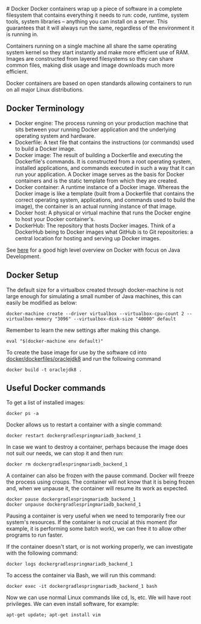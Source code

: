 # Docker
Docker containers wrap up a piece of software in a complete filesystem that contains everything it needs to run: code, runtime, system tools, system libraries – anything you can install on a server. This guarantees that it will always run the same, regardless of the environment it is running in. 

Containers running on a single machine all share the same operating system kernel so they start instantly and make more efficient use of RAM. Images are constructed from layered filesystems so they can share common files, making disk usage and image downloads much more efficient.

Docker containers are based on open standards allowing containers to run on all major Linux distributions.

## Docker Terminology

* Docker engine: The process running on your production machine that sits between your running Docker application and the underlying operating system and hardware.
* Dockerfile: A text file that contains the instructions (or commands) used to build a Docker image.
* Docker image: The result of building a Dockerfile and executing the Dockerfile's commands. It is constructed from a root operating system, installed applications, and commands executed in such a way that it can run your application. A Docker image serves as the basis for Docker containers and is the static template from which they are created.
* Docker container: A runtime instance of a Docker image. Whereas the Docker image is like a template (built from a Dockerfile that contains the correct operating system, applications, and commands used to build the image), the container is an actual running instance of that image.
* Docker host: A physical or virtual machine that runs the Docker engine to host your Docker container's.
* DockerHub: The repository that hosts Docker images. Think of a DockerHub being to Docker images what GitHub is to Git repositories: a central location for hosting and serving up Docker images.

See [here](http://www.javaworld.com/article/3000781/development-tools/open-source-java-projects-docker.html) for a good high level overview on Docker with focus on Java Development. 

## Docker Setup
The default size for a virtualbox created through docker-machine is not large enough for simulating a small number 
of Java machines, this can easily be modified as below:

    docker-machine create --driver virtualbox --virtualbox-cpu-count 2 --virtualbox-memory "3096" --virtualbox-disk-size "40000" default

Remember to learn the new settings after making this change.

    eval "$(docker-machine env default)" 
    
To create the base image for use by the software cd into [docker/dockerfiles/oraclejdk8](../docker/dockerfiles/oraclejdk8) and run the following command

    docker build -t oraclejdk8 . 

## Useful Docker commands
To get a list of installed images:

    docker ps -a 
    
Docker allows us to restart a container with a single command:

    docker restart dockergradlespringmariadb_backend_1
    
In case we want to destroy a container, perhaps because the image does not suit our needs, we can stop it and then run:

    docker rm dockergradlespringmariadb_backend_1
    
A container can also be frozen with the pause command. Docker will freeze the process using croups. The container will not know that it is being frozen and, when we unpause it, the container will resume its work as expected.

    docker pause dockergradlespringmariadb_backend_1
    docker unpause dockergradlespringmariadb_backend_1 
    
Pausing a container is very useful when we need to temporarily free our system's resources. If the container is not crucial at this moment (for example, it is performing some batch work), we can free it to allow other programs to run faster.

If the container doesn't start, or is not working properly, we can investigate with the following command:

    docker logs dockergradlespringmariadb_backend_1
    
To access the container via Bash, we will run this command:

    docker exec -it dockergradlespringmariadb_backend_1 bash 
    
Now we can use normal Linux commands like cd, ls, etc. We will have root privileges. We can even install software, for example:

    apt-get update; apt-get install vim
    

